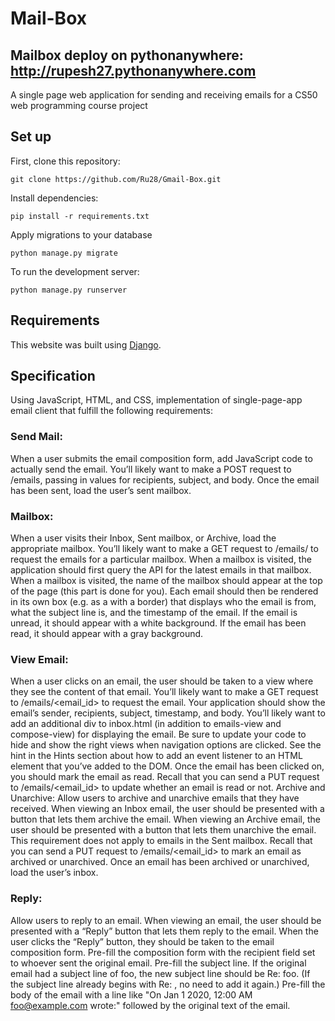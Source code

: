 # Mail-Box

## Mailbox deploy on pythonanywhere: http://rupesh27.pythonanywhere.com

A single page web application for sending and receiving emails for a CS50 web programming course project

## Set up

First, clone this repository:
```
git clone https://github.com/Ru28/Gmail-Box.git
```

Install dependencies:
```
pip install -r requirements.txt
```

Apply migrations to your database
```
python manage.py migrate
```
To run the development server:
```
python manage.py runserver
```

## Requirements
This website was built using [Django](https://docs.djangoproject.com/en/4.0/).

## Specification
Using JavaScript, HTML, and CSS, implementation of single-page-app email client that fulfill the following requirements:

### Send Mail:
When a user submits the email composition form, add JavaScript code to actually send the email. You’ll likely want to make a POST request to /emails, passing in values for recipients, subject, and body. Once the email has been sent, load the user’s sent mailbox.

### Mailbox:
When a user visits their Inbox, Sent mailbox, or Archive, load the appropriate mailbox. You’ll likely want to make a GET request to /emails/ to request the emails for a particular mailbox. When a mailbox is visited, the application should first query the API for the latest emails in that mailbox. When a mailbox is visited, the name of the mailbox should appear at the top of the page (this part is done for you). Each email should then be rendered in its own box (e.g. as a with a border) that displays who the email is from, what the subject line is, and the timestamp of the email. If the email is unread, it should appear with a white background. If the email has been read, it should appear with a gray background.

### View Email:
When a user clicks on an email, the user should be taken to a view where they see the content of that email. You’ll likely want to make a GET request to /emails/<email_id> to request the email. Your application should show the email’s sender, recipients, subject, timestamp, and body. You’ll likely want to add an additional div to inbox.html (in addition to emails-view and compose-view) for displaying the email. Be sure to update your code to hide and show the right views when navigation options are clicked. See the hint in the Hints section about how to add an event listener to an HTML element that you’ve added to the DOM. Once the email has been clicked on, you should mark the email as read. Recall that you can send a PUT request to /emails/<email_id> to update whether an email is read or not. Archive and Unarchive: Allow users to archive and unarchive emails that they have received. When viewing an Inbox email, the user should be presented with a button that lets them archive the email. When viewing an Archive email, the user should be presented with a button that lets them unarchive the email. This requirement does not apply to emails in the Sent mailbox. Recall that you can send a PUT request to /emails/<email_id> to mark an email as archived or unarchived. Once an email has been archived or unarchived, load the user’s inbox.

### Reply:
Allow users to reply to an email. When viewing an email, the user should be presented with a “Reply” button that lets them reply to the email. When the user clicks the “Reply” button, they should be taken to the email composition form. Pre-fill the composition form with the recipient field set to whoever sent the original email. Pre-fill the subject line. If the original email had a subject line of foo, the new subject line should be Re: foo. (If the subject line already begins with Re: , no need to add it again.) Pre-fill the body of the email with a line like "On Jan 1 2020, 12:00 AM foo@example.com wrote:" followed by the original text of the email.


